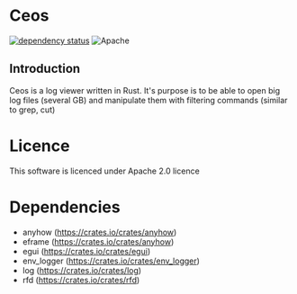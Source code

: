 # Ceos

[![dependency status](https://deps.rs/repo/github/kpouer/Ceos/status.svg)](https://deps.rs/repo/github/kpouer/Ceos)
![Apache](https://img.shields.io/badge/license-Apache-blue.svg)

## Introduction

Ceos is a log viewer written in Rust.
It's purpose is to be able to open big log files (several GB) and manipulate them with filtering commands (similar to grep, cut)

# Licence

This software is licenced under Apache 2.0 licence

# Dependencies

- anyhow (https://crates.io/crates/anyhow)
- eframe (https://crates.io/crates/anyhow)
- egui (https://crates.io/crates/egui)
- env_logger (https://crates.io/crates/env_logger)
- log (https://crates.io/crates/log)
- rfd (https://crates.io/crates/rfd)